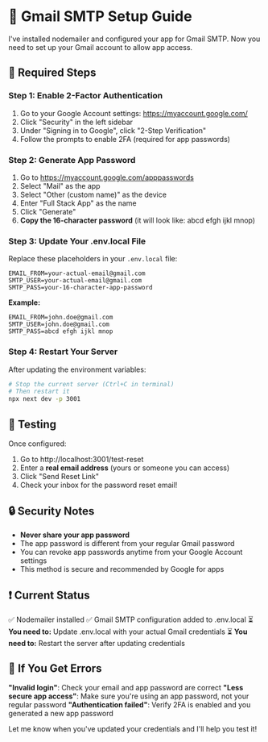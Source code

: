 # 📧 Gmail SMTP Setup Guide

I've installed nodemailer and configured your app for Gmail SMTP. Now you need to set up your Gmail account to allow app access.

## 🔧 Required Steps

### Step 1: Enable 2-Factor Authentication
1. Go to your Google Account settings: https://myaccount.google.com/
2. Click "Security" in the left sidebar
3. Under "Signing in to Google", click "2-Step Verification"
4. Follow the prompts to enable 2FA (required for app passwords)

### Step 2: Generate App Password
1. Go to https://myaccount.google.com/apppasswords
2. Select "Mail" as the app
3. Select "Other (custom name)" as the device
4. Enter "Full Stack App" as the name
5. Click "Generate"
6. **Copy the 16-character password** (it will look like: abcd efgh ijkl mnop)

### Step 3: Update Your .env.local File
Replace these placeholders in your `.env.local` file:

```env
EMAIL_FROM=your-actual-email@gmail.com
SMTP_USER=your-actual-email@gmail.com
SMTP_PASS=your-16-character-app-password
```

**Example:**
```env
EMAIL_FROM=john.doe@gmail.com
SMTP_USER=john.doe@gmail.com
SMTP_PASS=abcd efgh ijkl mnop
```

### Step 4: Restart Your Server
After updating the environment variables:

```bash
# Stop the current server (Ctrl+C in terminal)
# Then restart it
npx next dev -p 3001
```

## 🧪 Testing

Once configured:
1. Go to http://localhost:3001/test-reset
2. Enter a **real email address** (yours or someone you can access)
3. Click "Send Reset Link"
4. Check your inbox for the password reset email!

## 🔒 Security Notes

- **Never share your app password**
- The app password is different from your regular Gmail password
- You can revoke app passwords anytime from your Google Account settings
- This method is secure and recommended by Google for apps

## ❗ Current Status

✅ Nodemailer installed
✅ Gmail SMTP configuration added to .env.local
⏳ **You need to:** Update .env.local with your actual Gmail credentials
⏳ **You need to:** Restart the server after updating credentials

## 🚨 If You Get Errors

**"Invalid login"**: Check your email and app password are correct
**"Less secure app access"**: Make sure you're using an app password, not your regular password
**"Authentication failed"**: Verify 2FA is enabled and you generated a new app password

Let me know when you've updated your credentials and I'll help you test it!
